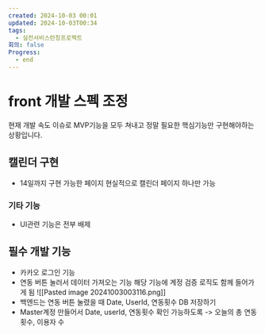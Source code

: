 ```yaml
---
created: 2024-10-03 00:01
updated: 2024-10-03T00:34
tags:
  - 실전서비스런칭프로젝트
회의: false
Progress:
  - end
---
```

# front 개발 스펙 조정
현재 개발 속도 이슈로 MVP기능을 모두 쳐내고 정말 필요한 핵심기능만 구현해야하는 상황입니다.
## 캘린더 구현
- 14일까지 구현 가능한 페이지 현실적으로 캘린더 페이지 하나만 가능
### 기타 기능
- UI관련 기능은 전부 배제
## 필수 개발 기능
- 카카오 로그인 기능
- 연동 버튼 눌러서 데이터 가져오는 기능
  해당 기능에 계정 검증 로직도 함께 들어가게 됨
![[Pasted image 20241003003116.png]]
- 백엔드는 연동 버튼 눌렸을 때 Date, UserId, 연동횟수 DB 저장하기
- Master계정 만들어서 Date, userId, 연동횟수 확인 가능하도록 -> 오늘의 총 연동 횟수, 이용자 수

